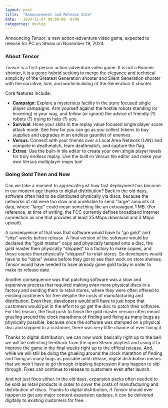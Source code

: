 ```yaml
---
layout: post
title:  "Announcement and Release Date"
date:   2024-11-07 09:00:00 -0700
categories: devlog
---
```


Announcing *Tensor*, a new action-adventure video game, expected to release for PC on Steam on November 19, 2024.

### About *Tensor*

*Tensor* is a first-person action-adventure video game. It is not a Boomer shooter, it is a genre hybrid seeking to merge the elegance and technical simplicity of the Greatest Generation shooter and Silent Generation shooter with the narrative, lore, and world-building of the Generation X shooter.

Core features include:
- **Campaign**: Explore a mysterious facility in the story focused single player campaigns. Arm yourself against the hostile robots standing (or hovering) in your way, and follow (or ignore) the advice of friendly (?) robots (?) trying to help (?) you.
- **Survival**: Hone your skills in the replay value focused single player score attack mode. See how far you can go as you collect tokens to buy supplies and upgrades in an endless gauntlet of enemies.
- **Versus**: Connect with your friends over a Local Area Network (LAN) and compete in deathmatch, team deathmatch, and capture the flag.
- **Extras**: Use the built-in tile editor to create your own single player levels for truly endless replay. Use the built-in Versus tile editor and make your own Versus multiplayer maps too!

### Going Gold Then and Now

Can we take a moment to appreciate just how fast deployment has become in our modern age thanks to digital distribution? Back in the old days, software often had to be distributed physically via discs, because the networks of old were too slow and unreliable to send "large" amounts of data, where "large" could mean something like an extravagant 1 MB. (For reference, at time of writing, the FCC currently defines broadband Internet connection as one that provides at least 25 Mbps download and 3 Mbps upload).

A consequence of that was that software would have to "go gold" and "ship" weeks before release. A final version of the software would be declared the "gold master" copy and physically tamped onto a disc, the gold master then physically "shipped" to a factory to make copies, and those copies then physically "shipped" to retail stores. So developers would have to be "done" weeks before they got to see their work on store shelves. *Tensor* would have needed to have already gone gold today in order to make its release date.

Another consequence was that patching software was a slow and expensive process that required making even more physical discs in a factory and sending them to retail stores, where they were often offered to existing customers for free despite the costs of manufacturing and distribution. Even then, developers would still have to just hope that customers would put in the effort to go get the disc to patch their software. For this reason, the final push to finish the gold master version often meant grueling around the clock marathons of finding and fixing as many bugs as physically possible, because once the software was stamped on a physical disc and shipped to a customer, there was very little chance of ever fixing it.

Thanks to digital distribution, we can now work basically right up to the bell: we will be collecting feedback from the open Steam playtest and using it to improve the game in the final weeks right up to the official release. And, while we will still be doing the grueling around the clock marathon of finding and fixing as many bugs as possible until release, digital distribution means that we won't have to go through crippling depression if any happen to slip through. Fixes can continue to release to customers even after launch.

And not just fixes either. In the old days, expansion packs often needed to be sold as retail products in order to cover the costs of manufacturing and distribution of discs. Thanks to digital distribution, if *Tensor* should ever happen to get any major content expansion updates, it can be delivered digitally to existing customers for free.